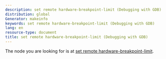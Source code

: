 ```yaml
---
description: set remote hardware-breakpoint-limit (Debugging with GDB)
distribution: global
Generator: makeinfo
keywords: set remote hardware-breakpoint-limit (Debugging with GDB)
lang: en
resource-type: document
title: set remote hardware-breakpoint-limit (Debugging with GDB)
---
```

The node you are looking for is at [set remote hardware-breakpoint-limit](Remote-Configuration.html#set-remote-hardware_002dbreakpoint_002dlimit).
